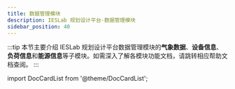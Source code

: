 ```yaml
---
title: 数据管理模块
description: IESLab 规划设计平台-数据管理模块
sidebar_position: 40
---
```


:::tip
本节主要介绍 IESLab 规划设计平台数据管理模块的**气象数据**、**设备信息**、**负荷信息**和**能源信息**等子模块。如需深入了解各模块功能文档，请跳转相应帮助文档查阅。
:::


import DocCardList from '@theme/DocCardList';

<DocCardList />